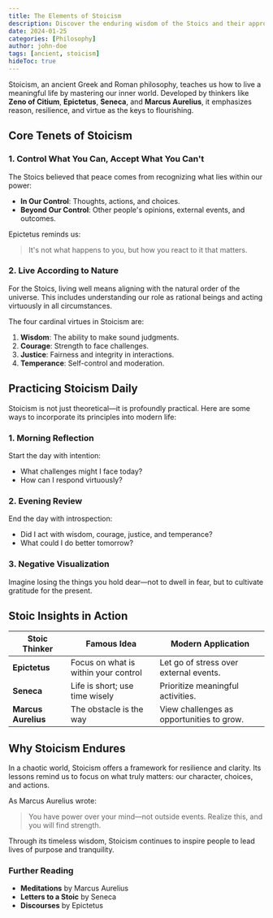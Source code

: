 ```yaml
---
title: The Elements of Stoicism
description: Discover the enduring wisdom of the Stoics and their approach to a meaningful life.
date: 2024-01-25
categories: [Philosophy]
author: john-doe
tags: [ancient, stoicism]
hideToc: true
---
```


Stoicism, an ancient Greek and Roman philosophy, teaches us how to live a meaningful life by mastering our inner world. Developed by thinkers like **Zeno of Citium**, **Epictetus**, **Seneca**, and **Marcus Aurelius**, it emphasizes reason, resilience, and virtue as the keys to flourishing.

## Core Tenets of Stoicism


### 1. **Control What You Can, Accept What You Can't**

The Stoics believed that peace comes from recognizing what lies within our power:

- **In Our Control**: Thoughts, actions, and choices.
- **Beyond Our Control**: Other people's opinions, external events, and outcomes.

Epictetus reminds us:

> It's not what happens to you, but how you react to it that matters.

### 2. **Live According to Nature**

For the Stoics, living well means aligning with the natural order of the universe. This includes understanding our role as rational beings and acting virtuously in all circumstances.

The four cardinal virtues in Stoicism are:

1. **Wisdom**: The ability to make sound judgments.
2. **Courage**: Strength to face challenges.
3. **Justice**: Fairness and integrity in interactions.
4. **Temperance**: Self-control and moderation.

## Practicing Stoicism Daily

Stoicism is not just theoretical—it is profoundly practical. Here are some ways to incorporate its principles into modern life:

### 1. Morning Reflection

Start the day with intention:

- What challenges might I face today?
- How can I respond virtuously?

### 2. Evening Review

End the day with introspection:

- Did I act with wisdom, courage, justice, and temperance?
- What could I do better tomorrow?

### 3. Negative Visualization

Imagine losing the things you hold dear—not to dwell in fear, but to cultivate gratitude for the present.

## Stoic Insights in Action

| Stoic Thinker      | Famous Idea                                   | Modern Application                         |
|---------------------|-----------------------------------------------|--------------------------------------------|
| **Epictetus**       | Focus on what is within your control          | Let go of stress over external events.     |
| **Seneca**          | Life is short; use time wisely                | Prioritize meaningful activities.          |
| **Marcus Aurelius** | The obstacle is the way                      | View challenges as opportunities to grow.  |

## Why Stoicism Endures

In a chaotic world, Stoicism offers a framework for resilience and clarity. Its lessons remind us to focus on what truly matters: our character, choices, and actions.

As Marcus Aurelius wrote:

> You have power over your mind—not outside events. Realize this, and you will find strength.

Through its timeless wisdom, Stoicism continues to inspire people to lead lives of purpose and tranquility.

### Further Reading

- **Meditations** by Marcus Aurelius
- **Letters to a Stoic** by Seneca
- **Discourses** by Epictetus
